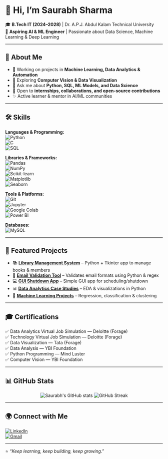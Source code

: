 # 👋 Hi, I’m Saurabh Sharma  

🎓 **B.Tech IT (2024–2028)** | Dr. A.P.J. Abdul Kalam Technical University  
🤖 **Aspiring AI & ML Engineer** | Passionate about Data Science, Machine Learning & Deep Learning  

---

## 🚀 About Me  
- 🔭 Working on projects in **Machine Learning, Data Analytics & Automation**  
- 🌱 Exploring **Computer Vision & Data Visualization**  
- 💬 Ask me about **Python, SQL, ML Models, and Data Science**  
- 🤝 Open to **internships, collaborations, and open-source contributions**  
- ✨ Active learner & mentor in AI/ML communities  

---

## 🛠️ Skills  

**Languages & Programming:**  
![Python](https://img.shields.io/badge/Python-3776AB?style=for-the-badge&logo=python&logoColor=white)  
![C](https://img.shields.io/badge/C-00599C?style=for-the-badge&logo=c&logoColor=white)  
![SQL](https://img.shields.io/badge/SQL-CC2927?style=for-the-badge&logo=databricks&logoColor=white)  

**Libraries & Frameworks:**  
![Pandas](https://img.shields.io/badge/Pandas-150458?style=for-the-badge&logo=pandas&logoColor=white)  
![NumPy](https://img.shields.io/badge/Numpy-013243?style=for-the-badge&logo=numpy&logoColor=white)  
![Scikit-learn](https://img.shields.io/badge/Scikit--learn-F7931E?style=for-the-badge&logo=scikit-learn&logoColor=white)  
![Matplotlib](https://img.shields.io/badge/Matplotlib-11557c?style=for-the-badge&logo=plotly&logoColor=white)  
![Seaborn](https://img.shields.io/badge/Seaborn-2E86C1?style=for-the-badge)  

**Tools & Platforms:**  
![Git](https://img.shields.io/badge/Git-F05032?style=for-the-badge&logo=git&logoColor=white)  
![Jupyter](https://img.shields.io/badge/Jupyter-F37626?style=for-the-badge&logo=jupyter&logoColor=white)  
![Google Colab](https://img.shields.io/badge/Google%20Colab-F9AB00?style=for-the-badge&logo=googlecolab&logoColor=white)  
![Power BI](https://img.shields.io/badge/Power%20BI-F2C811?style=for-the-badge&logo=powerbi&logoColor=black)  

**Databases:**  
![MySQL](https://img.shields.io/badge/MySQL-4479A1?style=for-the-badge&logo=mysql&logoColor=white)  

---

## 📂 Featured Projects  

- 📚 [**Library Management System**](#) – Python + Tkinter app to manage books & members  
- 📧 [**Email Validation Tool**](#) – Validates email formats using Python & regex  
- 💻 [**GUI Shutdown App**](#) – Simple GUI app for scheduling/shutdown  
- 📊 [**Data Analytics Case Studies**](#) – EDA & visualizations in Python  
- 🤖 [**Machine Learning Projects**](#) – Regression, classification & clustering  

---

## 🎓 Certifications  
✅ Data Analytics Virtual Job Simulation — Deloitte (Forage)  
✅ Technology Virtual Job Simulation — Deloitte (Forage)  
✅ Data Visualization — Tata (Forage)  
✅ Data Analysis — YBI Foundation  
✅ Python Programming — Mind Luster  
✅ Computer Vision — YBI Foundation  

---

## 📊 GitHub Stats  

<p align="center">
  <img src="https://github-readme-stats.vercel.app/api?username=your-username&show_icons=true&theme=tokyonight" alt="Saurabh's GitHub stats" />
  <img src="https://github-readme-streak-stats.herokuapp.com/?user=your-username&theme=tokyonight" alt="GitHub Streak" />
</p>  

---

## 🌍 Connect with Me  

[![LinkedIn](https://img.shields.io/badge/LinkedIn-0A66C2?style=for-the-badge&logo=linkedin&logoColor=white)](https://www.linkedin.com/in/saurabh-sharma232006)  
[![Gmail](https://img.shields.io/badge/Gmail-D14836?style=for-the-badge&logo=gmail&logoColor=white)](mailto:saurabhsharma232006@gmail.com)  

---

⭐️ *“Keep learning, keep building, keep growing.”*  
